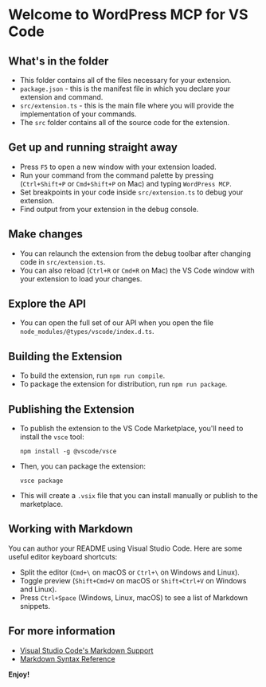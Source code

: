 # Welcome to WordPress MCP for VS Code

## What's in the folder

* This folder contains all of the files necessary for your extension.
* `package.json` - this is the manifest file in which you declare your extension and command.
* `src/extension.ts` - this is the main file where you will provide the implementation of your commands.
* The `src` folder contains all of the source code for the extension.

## Get up and running straight away

* Press `F5` to open a new window with your extension loaded.
* Run your command from the command palette by pressing (`Ctrl+Shift+P` or `Cmd+Shift+P` on Mac) and typing `WordPress MCP`.
* Set breakpoints in your code inside `src/extension.ts` to debug your extension.
* Find output from your extension in the debug console.

## Make changes

* You can relaunch the extension from the debug toolbar after changing code in `src/extension.ts`.
* You can also reload (`Ctrl+R` or `Cmd+R` on Mac) the VS Code window with your extension to load your changes.

## Explore the API

* You can open the full set of our API when you open the file `node_modules/@types/vscode/index.d.ts`.

## Building the Extension

* To build the extension, run `npm run compile`.
* To package the extension for distribution, run `npm run package`.

## Publishing the Extension

* To publish the extension to the VS Code Marketplace, you'll need to install the `vsce` tool:
  ```
  npm install -g @vscode/vsce
  ```
* Then, you can package the extension:
  ```
  vsce package
  ```
* This will create a `.vsix` file that you can install manually or publish to the marketplace.

## Working with Markdown

You can author your README using Visual Studio Code. Here are some useful editor keyboard shortcuts:

* Split the editor (`Cmd+\` on macOS or `Ctrl+\` on Windows and Linux).
* Toggle preview (`Shift+Cmd+V` on macOS or `Shift+Ctrl+V` on Windows and Linux).
* Press `Ctrl+Space` (Windows, Linux, macOS) to see a list of Markdown snippets.

## For more information

* [Visual Studio Code's Markdown Support](http://code.visualstudio.com/docs/languages/markdown)
* [Markdown Syntax Reference](https://help.github.com/articles/markdown-basics/)

**Enjoy!**
